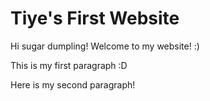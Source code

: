 # Tiye's First Website

Hi sugar dumpling! Welcome to my website! :)
 
This is my first paragraph :D 

Here is my second paragraph!
